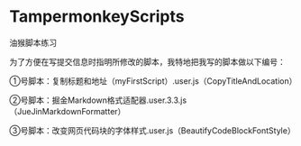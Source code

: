 # TampermonkeyScripts
油猴脚本练习

为了方便在写提交信息时指明所修改的脚本，我特地把我写的脚本做以下编号：

①号脚本：复制标题和地址（myFirstScript）.user.js（CopyTitleAndLocation）

②号脚本：掘金Markdown格式适配器.user.3.3.js（JueJinMarkdownFormatter）

③号脚本：改变网页代码块的字体样式.user.js（BeautifyCodeBlockFontStyle）

